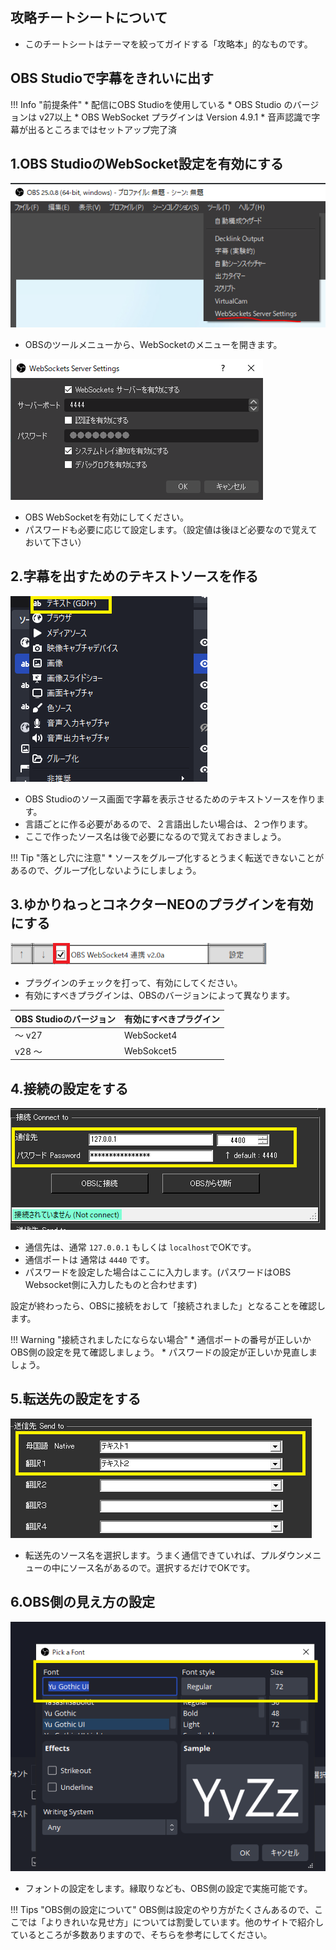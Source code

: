 ## 攻略チートシートについて

* このチートシートはテーマを絞ってガイドする「攻略本」的なものです。

## OBS Studioで字幕をきれいに出す
!!! Info "前提条件"
    * 配信にOBS Studioを使用している
    * OBS Studio のバージョンは v27以上
    * OBS WebSocket プラグインは Version 4.9.1
    * 音声認識で字幕が出るところまではセットアップ完了済


## 1.OBS StudioのWebSocket設定を有効にする

![プラグインメニュー](images/cs_obs_p1.png)

* OBSのツールメニューから、WebSocketのメニューを開きます。

![プラグインメニュー](images/cs_obs_p2.png)

* OBS WebSocketを有効にしてください。
* パスワードも必要に応じて設定します。（設定値は後ほど必要なので覚えておいて下さい）

## 2.字幕を出すためのテキストソースを作る

![テキストソース](images/cs_obs_p4.png)

* OBS Studioのソース画面で字幕を表示させるためのテキストソースを作ります。
* 言語ごとに作る必要があるので、２言語出したい場合は、２つ作ります。
* ここで作ったソース名は後で必要になるので覚えておきましょう。

!!! Tip "落とし穴に注意"
    * ソースをグループ化するとうまく転送できないことがあるので、グループ化しないようにしましょう。


## 3.ゆかりねっとコネクターNEOのプラグインを有効にする

![プラグインメニュー](../plugin/images/plugin_obs_p1.png)

* プラグインのチェックを打って、有効にしてください。
* 有効にすべきプラグインは、OBSのバージョンによって異なります。

|OBS Studioのバージョン|有効にすべきプラグイン|
|:--------------------|:-------------------|
|～ v27               | WebSocket4         |
|v28 ～               | WebSokcet5         |

## 4.接続の設定をする
![接続メニュー](images/cs_obs_p5.png)

* 通信先は、通常 ``127.0.0.1`` もしくは ``localhost``でOKです。
* 通信ポートは 通常は ``4440`` です。
* パスワードを設定した場合はここに入力します。(パスワードはOBS Websocket側に入力したものと合わせます)

設定が終わったら、OBSに接続をおして「接続されました」となることを確認します。

!!! Warning "接続されましたにならない場合"
    * 通信ポートの番号が正しいかOBS側の設定を見て確認しましょう。
    * パスワードの設定が正しいか見直しましょう。

## 5.転送先の設定をする
![転送先メニュー](images/cs_obs_p6.png)

* 転送先のソース名を選択します。うまく通信できていれば、プルダウンメニューの中にソース名があるので。選択するだけでOKです。

## 6.OBS側の見え方の設定
![転送先メニュー](images/cs_obs_p7.png)

* フォントの設定をします。縁取りなども、OBS側の設定で実施可能です。

!!! Tips "OBS側の設定について"
    OBS側は設定のやり方がたくさんあるので、ここでは「よりきれいな見せ方」については割愛しています。他のサイトで紹介しているところが多数ありますので、そちらを参考にしてください。
